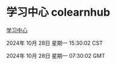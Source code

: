 # 学习中心 colearnhub
[学习中心](http://219.139.197.74:56308/colearnhub/)

2024年 10月 28日 星期一 15:30:02 CST

2024年 10月 28日 星期一 07:30:02 GMT
